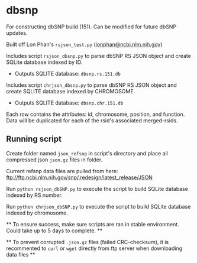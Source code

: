 # dbsnp
For constructing dbSNP build (151). Can be modified for future dbSNP updates.

Built off Lon Phan's `rsjson_test.py` (lonphan@ncbi.nlm.nih.gov)

Includes script `rsjson_dbsnp.py` to parse dbSNP RS JSON object and create SQLite database indexed by ID.

- Outputs SQLITE database: `dbsnp.rs.151.db`

Includes script `chrjson_dbsnp.py` to parse dbSNP RS JSON object and create SQLITE database indexed by CHROMOSOME. 

- Outputs SQLITE database: `dbsnp.chr.151.db`
  
Each row contains the attributes: id, chromosome, position, and function. Data will be duplicated for each of the rsid's associated merged-rsids. 

## Running script

Create folder named `json_refsnp` in script's directory and place all compressed json `json.gz` files in folder.

Current refsnp data files are pulled from here: ftp://ftp.ncbi.nlm.nih.gov/snp/.redesign/latest_release/JSON

Run `python rsjson_dbSNP.py` to execute the script to build SQLite database indexed by RS number.

Run `python chrjson_dbSNP.py` to execute the script to build SQLite database indexed by chromosome.

** To ensure success, make sure scripts are ran in stable environment. Could take up to 5 days to complete. **

** To prevent corrupted `.json.gz` files (failed CRC-checksum), it is recommented to `curl` or `wget` directly from ftp server when downloading data files **
